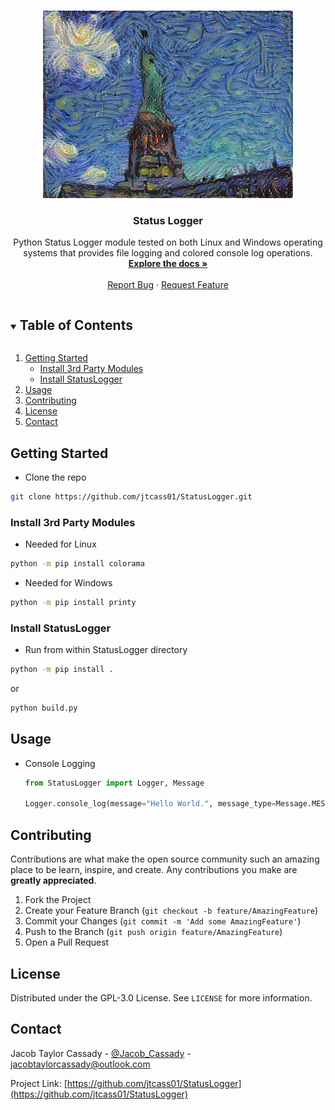 <!-- PROJECT LOGO -->
<br />
<p align="center">
  <a href="https://github.com/jtcass01/StatusLogger">
    <img src="images/StatueOfLiberty_StarryNightVanGogh_ImageTransfer.png" alt="Logo">
  </a>

  <h3 align="center">Status Logger</h3>

  <p align="center">
    Python Status Logger module tested on both Linux and Windows operating systems that provides file logging and colored console log operations.
    <br />
    <a href="https://github.com/jtcass01/StatusLogger"><strong>Explore the docs »</strong></a>
    <br />
    <br />
    <a href="https://github.com/jtcass01/StatusLogger/issues">Report Bug</a>
    ·
    <a href="https://github.com/jtcass01/StatusLogger/issues">Request Feature</a>
  </p>
</p>


<!-- TABLE OF CONTENTS -->
<details open="open">
  <summary><h2 style="display: inline-block">Table of Contents</h2></summary>
  <ol>
    <li>
      <a href="#getting-started">Getting Started</a>
      <ul>
        <li><a href="#install-3rd-party-modules">Install 3rd Party Modules</a></li>
        <li><a href="#install-statuslogger">Install StatusLogger</a></li>
      </ul>
    </li>
    <li><a href="#usage">Usage</a></li>
    <li><a href="#contributing">Contributing</a></li>
    <li><a href="#license">License</a></li>
    <li><a href="#contact">Contact</a></li>
  </ol>
</details>


<!-- GETTING STARTED -->
## Getting Started
- Clone the repo
```Bash
git clone https://github.com/jtcass01/StatusLogger.git
```

### Install 3rd Party Modules
- Needed for Linux
```Bash
python -m pip install colorama
```
- Needed for Windows
```Bash
python -m pip install printy
```

### Install StatusLogger
- Run from within StatusLogger directory
```Bash
python -m pip install .
```
or
```Bash
python build.py
```

<!-- USAGE EXAMPLES -->
## Usage

- Console Logging
  ```Python
  from StatusLogger import Logger, Message
  
  Logger.console_log(message="Hello World.", message_type=Message.MESSAGE_TYPE.SUCCESS)
  ```

<!-- CONTRIBUTING -->
## Contributing

Contributions are what make the open source community such an amazing place to be learn, inspire, and create. Any contributions you make are **greatly appreciated**.

1. Fork the Project
2. Create your Feature Branch (`git checkout -b feature/AmazingFeature`)
3. Commit your Changes (`git commit -m 'Add some AmazingFeature'`)
4. Push to the Branch (`git push origin feature/AmazingFeature`)
5. Open a Pull Request

<!-- LICENSE -->
## License

Distributed under the GPL-3.0 License. See `LICENSE` for more information.


<!-- CONTACT -->
## Contact

Jacob Taylor Cassady - [@Jacob_Cassady](https://twitter.com/Jacob_Cassady) - jacobtaylorcassady@outlook.com

Project Link: [https://github.com/jtcass01/StatusLogger](https://github.com/jtcass01/StatusLogger)

